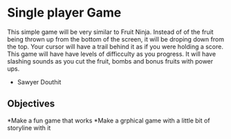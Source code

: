 # Single player Game
This simple game will be very similar to Fruit Ninja. Instead of of the fruit being thrown up from the bottom of the screen, it will be droping down from the top. Your cursor will have a trail behind it as if you were holding a score. This game will have have levels of difficculty as you progress. It will have slashing sounds as you cut the fruit, bombs and bonus fruits with power ups.

* Sawyer Douthit

## Objectives
*Make a fun game that works
*Make a grphical game with a little bit of storyline with it

